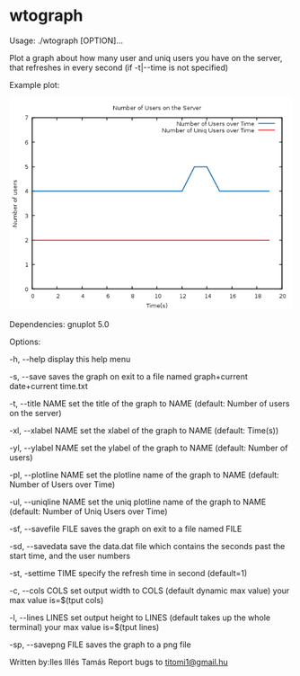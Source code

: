 # wtograph

Usage: ./wtograph [OPTION]...

Plot a graph about how many user and uniq users you have on the server,
that refreshes in every second (if -t|--time is not specified)

Example plot:

![alt text](https://github.com/IITamas/wtograph/blob/master/plotted_image.png)

Dependencies:
        gnuplot 5.0


Options:

   -h, --help               display this help menu

   -s, --save               saves the graph on exit to a file
                             named graph+current date+current time.txt

   -t, --title NAME         set the title of the graph to NAME
                             (default: Number of users on the server)

   -xl, --xlabel NAME       set the xlabel of the graph to NAME
                             (default: Time(s))

   -yl, --ylabel NAME       set the ylabel of the graph to NAME
                             (default: Number of users)

   -pl, --plotline NAME     set the plotline name of the graph to NAME
                             (default: Number of Users over Time)

   -ul, --uniqline NAME     set the uniq plotline name of the graph to NAME
                             (default: Number of Uniq Users over Time)

   -sf, --savefile FILE     saves the graph on exit to a file
                             named FILE

   -sd, --savedata          save the data.dat file which contains the
                             seconds past the start time, and the user numbers

   -st, -settime TIME     specify the refresh time in second
                             (default=1)

   -c, --cols COLS         set output width to COLS (default dynamic max value)
                             your max value is=$(tput cols)

   -l, --lines LINES        set output height to LINES
                             (default takes up the whole terminal)
                             your max value is=$(tput lines)

   -sp, --savepng FILE      saves the graph to a png file


Written by:Iles Illés Tamás
Report bugs to titomi1@gmail.hu


